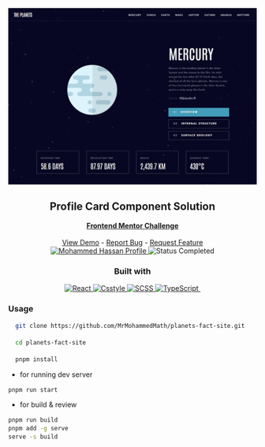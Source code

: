<div align="center">
    <img src='./screenshots/desktop.jpeg'>
    <h2><strong>Profile Card Component Solution</strong></h2>
    <a href="https://www.frontendmentor.io/challenges/planets-fact-site-gazqN8w_f"><strong>Frontend Mentor Challenge</strong></a>
    <br/>
    <br/>
    <a href="https://planets-mh.vercel.app/" target="_blank">View Demo</a>
    -
    <a href="https://github.com/MrMohammedMath/planets-fact-site/issues" target="_blank">Report Bug</a>
    -
    <a href="https://github.com/MrMohammedMath/planets-fact-site/issues" target="_blank">Request Feature</a>
    <br/>
    <!-- Profile -->
    <a href="https://www.frontendmentor.io/profile/MrMohammedMath">
        <img src="https://img.shields.io/badge/Profile-Mohammed%20Hassan-blue?style=for-the-badge" alt="Mohammed Hassan Profile">
    </a>
    <!-- Status -->
        <img src="https://img.shields.io/badge/Status-Completed-brightgreen?style=for-the-badge" alt="Status Completed">
    <br/>
    <h3><strong>Built with</strong></h3>
    <a href="https://react.dev/" target="_blank">
        <img src="https://img.shields.io/badge/React-61dafb?style=for-the-badge&logo=react&logoColor=black" alt="React"/>
    </a>
    <a href="https://www.csstyle.io/" target="_blank">
        <img src="https://img.shields.io/badge/Csstyle-blue?style=for-the-badge" alt="Csstyle"/> 
    </a>
    <a href="https://sass-lang.com/documentation/" target="_blank">
        <img src="https://img.shields.io/badge/SCSS-cd6799?style=for-the-badge&logo=sass&logoColor=white" alt="SCSS"/>
    </a>
    <a href="https://www.typescriptlang.org/" target="_blank">
        <img src="https://img.shields.io/badge/typescript-007acc?style=for-the-badge&logo=typescript&logoColor=white" alt="TypeScript"/>
    </a>
    <a href="https://pnpm.io/" target="_blank">
        <img src="https://img.shields.io/badge/pnpm-F69220?style=for-the-badge&logo=pnpm&logoColor=white" alt="">
    </a>
</div>


### **Usage**

```bash
  git clone https://github.com/MrMohammedMath/planets-fact-site.git

  cd planets-fact-site

  pnpm install
```

- for running dev server

```bash
pnpm run start
```

- for build & review

```bash
pnpm run build
pnpm add -g serve
serve -s build
```


